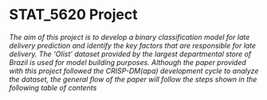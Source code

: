 # STAT_5620 Project
###### The aim of this project is to develop a binary classification model for late delivery prediction and identify the key factors that are responsible for late delivery. The ‘Olist’ dataset provided by the largest departmental store of Brazil is used for model building purposes. Although the paper provided with this project followed the CRISP-DM(apa) development cycle to analyze the dataset, the general flow of the paper will follow the steps shown in the following table of contents
